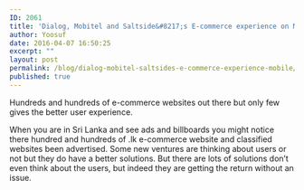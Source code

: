 ```yaml
---
ID: 2061
title: 'Dialog, Mobitel and Saltside&#8217;s E-commerce experience on Mobile'
author: Yoosuf
date: 2016-04-07 16:50:25
excerpt: ""
layout: post
permalink: /blog/dialog-mobitel-saltsides-e-commerce-experience-mobile/
published: true
---
```

Hundreds and hundreds of e-commerce websites out there but only few gives the better user experience.

When you are in Sri Lanka and see ads and billboards you might notice there hundred and hundreds of .lk e-commerce website and classified websites been advertised. Some new ventures are thinking about users or not but they do have a better solutions. But there are lots of solutions don’t even think about the users, but indeed they are getting the return without an issue.